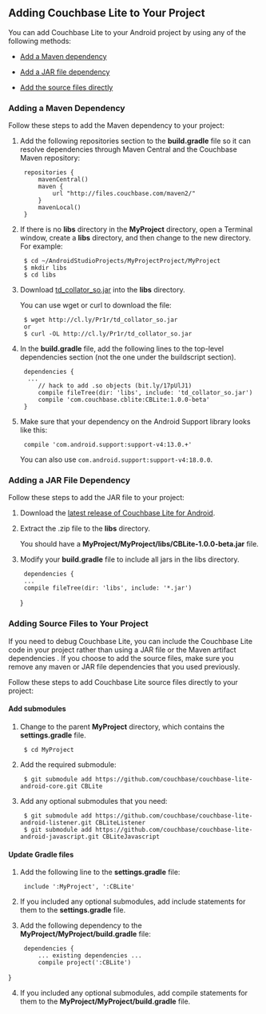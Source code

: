 ## Adding Couchbase Lite to Your Project

You can add Couchbase Lite to your Android project by using any of the following methods:

* [Add a Maven dependency](#adding-a-maven-dependency)

* [Add a JAR file dependency](#adding-a-jar-file-dependency)

* [Add the source files directly](#adding-source-files-to-your-project)


### Adding a Maven Dependency

Follow these steps to add the Maven dependency to your project:

1. Add the following repositories section to the **build.gradle** file so it can resolve dependencies through Maven Central and the Couchbase Maven repository:

		repositories {
		    mavenCentral()
		    maven {
		        url "http://files.couchbase.com/maven2/"
		    }
		    mavenLocal()
		}


2. If there is no **libs** directory in the **MyProject** directory, open a Terminal window, create a **libs** directory, and then change to the new directory. For example:

		
		$ cd ~/AndroidStudioProjects/MyProjectProject/MyProject
		$ mkdir libs
		$ cd libs


3. Download [td_collator_so.jar](http://cl.ly/Pr1r/td_collator_so.jar) into the **libs** directory.  

	You can use wget or curl to download the file:
	

		$ wget http://cl.ly/Pr1r/td_collator_so.jar
		or
		$ curl -OL http://cl.ly/Pr1r/td_collator_so.jar


4. In the **build.gradle** file, add the following lines to the top-level dependencies section (not the one under the buildscript section).


		dependencies {
		 ...
			// hack to add .so objects (bit.ly/17pUlJ1)
			compile fileTree(dir: 'libs', include: 'td_collator_so.jar')  
			compile 'com.couchbase.cblite:CBLite:1.0.0-beta'
		}


5. Make sure that your dependency on the Android Support library looks like this:

		compile 'com.android.support:support-v4:13.0.+'

	You can also use `com.android.support:support-v4:18.0.0`.


### Adding a JAR File Dependency

Follow these steps to add the JAR file to your project:

1. Download the [latest release of Couchbase Lite for Android](http://www.couchbase.com/communities/couchbase-lite).

2. Extract the .zip file to the **libs** directory.

	You should have a **MyProject/MyProject/libs/CBLite-1.0.0-beta.jar** file.

3. Modify your **build.gradle** file to include all jars in the libs directory.

		dependencies {
	    ...
	    compile fileTree(dir: 'libs', include: '*.jar')
	}

### Adding Source Files to Your Project
If you need to debug Couchbase Lite, you can include the Couchbase Lite code in your project rather than using a JAR file or the Maven artifact dependencies . If you choose to  add the source files, make sure you remove any maven or JAR file dependencies that you used previously.

Follow these steps to add Couchbase Lite source files directly to your project:

#### Add submodules

1. Change to the parent **MyProject** directory, which contains the **settings.gradle** file.

		$ cd MyProject 

2. Add the required submodule:


		$ git submodule add https://github.com/couchbase/couchbase-lite-android-core.git CBLite


3. Add any optional submodules that you need:

		$ git submodule add https://github.com/couchbase/couchbase-lite-android-listener.git CBLiteListener
		$ git submodule add https://github.com/couchbase/couchbase-lite-android-javascript.git CBLiteJavascript


#### Update Gradle files

1. Add the following line to the **settings.gradle** file:

		include ':MyProject', ':CBLite'


2. If you included any optional submodules, add include statements for them to the **settings.gradle** file.

3. Add the following dependency to the **MyProject/MyProject/build.gradle** file:

		dependencies {
			... existing dependencies ...
			compile project(':CBLite')
}


4. If you included any optional submodules, add compile statements for them to the **MyProject/MyProject/build.gradle** file.


